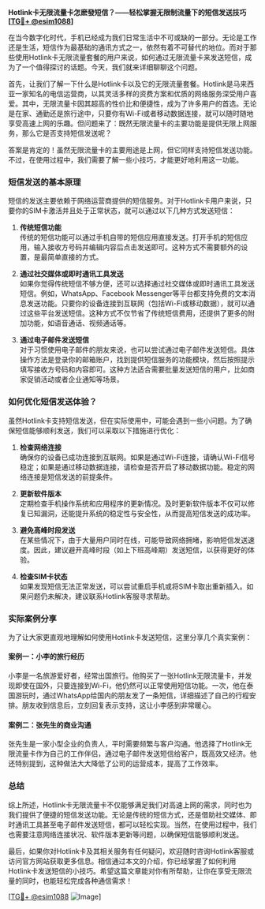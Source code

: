 **Hotlink卡无限流量卡怎麽發短信？——轻松掌握无限制流量下的短信发送技巧[[TG💪+ @esim1088](https://t.me/s/esim1088)]**

在当今数字化时代，手机已经成为我们日常生活中不可或缺的一部分。无论是工作还是生活，短信作为最基础的通讯方式之一，依然有着不可替代的地位。而对于那些使用Hotlink卡无限流量套餐的用户来说，如何通过无限流量卡来发送短信，成为了一个值得探讨的话题。今天，我们就来详细聊聊这个问题。

首先，让我们了解一下什么是Hotlink卡以及它的无限流量套餐。Hotlink是马来西亚一家知名的电信运营商，以其灵活多样的资费方案和优质的网络服务深受用户喜爱。其中，无限流量卡因其超高的性价比和便捷性，成为了许多用户的首选。无论是在家、通勤还是旅行途中，只要你有Wi-Fi或者移动数据连接，就可以随时随地享受高速上网的乐趣。但问题来了：既然无限流量卡的主要功能是提供无限上网服务，那么它是否支持短信发送呢？

答案是肯定的！虽然无限流量卡的主要用途是上网，但它同样支持短信发送功能。不过，在使用过程中，我们需要了解一些小技巧，才能更好地利用这一功能。

### 短信发送的基本原理

短信的发送主要依赖于网络运营商提供的短信服务。对于Hotlink卡用户来说，只要你的SIM卡激活并且处于正常状态，就可以通过以下几种方式发送短信：

1. **传统短信功能**  
   传统的短信功能可以通过手机自带的短信应用直接发送。打开手机的短信应用，输入接收方号码并编辑内容后点击发送即可。这种方式不需要额外的设置，是最简单直接的方式。

2. **通过社交媒体或即时通讯工具发送**  
   如果你觉得传统短信不够方便，还可以选择通过社交媒体或即时通讯工具发送短信。例如，WhatsApp、Facebook Messenger等平台都支持免费的文本消息发送功能。只要你的设备连接到互联网（包括Wi-Fi或移动数据），就可以通过这些平台发送短信。这种方式不仅节省了传统短信费用，还提供了更多的附加功能，如语音通话、视频通话等。

3. **通过电子邮件发送短信**  
   对于习惯使用电子邮件的朋友来说，也可以尝试通过电子邮件发送短信。具体操作方法是登录你的邮箱账户，找到提供短信服务的功能模块，然后按照提示填写接收方号码和内容即可。这种方法适合需要批量发送短信的用户，比如商家促销活动或者企业通知等场景。

### 如何优化短信发送体验？

虽然Hotlink卡支持短信发送，但在实际使用中，可能会遇到一些小问题。为了确保短信能够顺利发送，我们可以采取以下措施进行优化：

1. **检查网络连接**  
   确保你的设备已成功连接到互联网。如果是通过Wi-Fi连接，请确认Wi-Fi信号稳定；如果是通过移动数据连接，请检查是否开启了移动数据功能。稳定的网络连接是短信发送的前提条件。

2. **更新软件版本**  
   定期检查手机操作系统和应用程序的更新情况。及时更新软件版本不仅可以修复已知漏洞，还能提升系统的稳定性与安全性，从而提高短信发送的成功率。

3. **避免高峰时段发送**  
   在某些情况下，由于大量用户同时在线，可能导致网络拥堵，影响短信发送速度。因此，建议避开高峰时段（如上下班高峰期）发送短信，以获得更好的体验。

4. **检查SIM卡状态**  
   如果发现短信无法正常发送，可以尝试重启手机或将SIM卡取出重新插入。如果问题仍未解决，建议联系Hotlink客服寻求帮助。

### 实际案例分享

为了让大家更直观地理解如何使用Hotlink卡发送短信，这里分享几个真实案例：

#### 案例一：小李的旅行经历  
小李是一名旅游爱好者，经常出国旅行。他购买了一张Hotlink无限流量卡，并发现即使在国外，只要连接到Wi-Fi，他仍然可以正常使用短信功能。一次，他在泰国游玩时，通过WhatsApp给国内的朋友发了一条短信，详细描述了自己的行程安排。朋友收到信息后，立刻回复表示支持，这让小李感到非常暖心。

#### 案例二：张先生的商业沟通  
张先生是一家小型企业的负责人，平时需要频繁与客户沟通。他选择了Hotlink无限流量卡作为自己的工作伴侣，通过电子邮件发送短信给客户，既高效又经济。他还特别提到，这种做法大大降低了公司的运营成本，提高了工作效率。

### 总结

综上所述，Hotlink卡无限流量卡不仅能够满足我们对高速上网的需求，同时也为我们提供了便捷的短信发送功能。无论是传统的短信方式，还是借助社交媒体、即时通讯工具甚至电子邮件发送短信，都可以轻松实现。当然，在使用过程中，我们也需要注意网络连接状况、软件版本更新等问题，以确保短信能够顺利发送。

最后，如果你对Hotlink卡及其相关服务有任何疑问，欢迎随时咨询Hotlink客服或访问官方网站获取更多信息。相信通过本文的介绍，你已经掌握了如何利用Hotlink卡发送短信的小技巧。希望这篇文章能对你有所帮助，让你在享受无限流量的同时，也能轻松完成各种通信需求！

[[TG💪+ @esim1088](https://t.me/s/esim1088) ![Image](https://i.postimg.cc/4NQfJmqS/Snipaste-2025-05-13-00-14-12.png)]